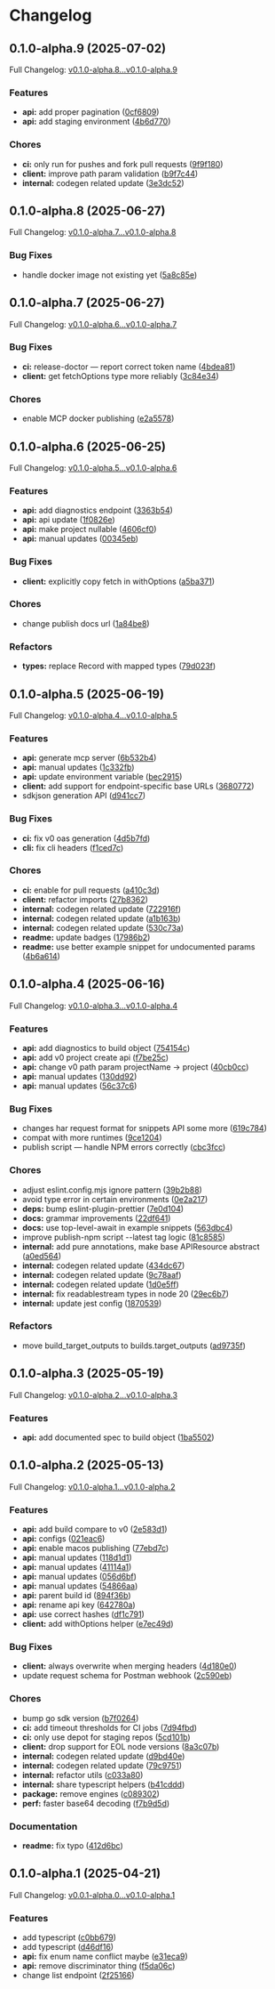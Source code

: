 # Changelog

## 0.1.0-alpha.9 (2025-07-02)

Full Changelog: [v0.1.0-alpha.8...v0.1.0-alpha.9](https://github.com/stainless-api/stainless-api-typescript/compare/v0.1.0-alpha.8...v0.1.0-alpha.9)

### Features

* **api:** add proper pagination ([0cf6809](https://github.com/stainless-api/stainless-api-typescript/commit/0cf680917852d9757f157d38ee608039abff8f50))
* **api:** add staging environment ([4b6d770](https://github.com/stainless-api/stainless-api-typescript/commit/4b6d77045a3b9c0683fb0fee8cdf900d34f53e27))


### Chores

* **ci:** only run for pushes and fork pull requests ([9f9f180](https://github.com/stainless-api/stainless-api-typescript/commit/9f9f180c2fe3919de021486b7602550a085b6388))
* **client:** improve path param validation ([b9f7c44](https://github.com/stainless-api/stainless-api-typescript/commit/b9f7c446279fa9f216c8d57d82c919f029275321))
* **internal:** codegen related update ([3e3dc52](https://github.com/stainless-api/stainless-api-typescript/commit/3e3dc5259ed5f54d45635b084b3506d91c6692a2))

## 0.1.0-alpha.8 (2025-06-27)

Full Changelog: [v0.1.0-alpha.7...v0.1.0-alpha.8](https://github.com/stainless-api/stainless-api-typescript/compare/v0.1.0-alpha.7...v0.1.0-alpha.8)

### Bug Fixes

* handle docker image not existing yet ([5a8c85e](https://github.com/stainless-api/stainless-api-typescript/commit/5a8c85e5da937dbf9d22fb3b5dddc2076699aeb2))

## 0.1.0-alpha.7 (2025-06-27)

Full Changelog: [v0.1.0-alpha.6...v0.1.0-alpha.7](https://github.com/stainless-api/stainless-api-typescript/compare/v0.1.0-alpha.6...v0.1.0-alpha.7)

### Bug Fixes

* **ci:** release-doctor — report correct token name ([4bdea81](https://github.com/stainless-api/stainless-api-typescript/commit/4bdea818f51c152264231c4a3af07a6e5f16bfdd))
* **client:** get fetchOptions type more reliably ([3c84e34](https://github.com/stainless-api/stainless-api-typescript/commit/3c84e34d3e1a00c1c8a156ef5ac9c73aa4b6376e))


### Chores

* enable MCP docker publishing ([e2a5578](https://github.com/stainless-api/stainless-api-typescript/commit/e2a5578d75cf1c2d98d90675cccb6b47e4f5317a))

## 0.1.0-alpha.6 (2025-06-25)

Full Changelog: [v0.1.0-alpha.5...v0.1.0-alpha.6](https://github.com/stainless-api/stainless-api-typescript/compare/v0.1.0-alpha.5...v0.1.0-alpha.6)

### Features

* **api:** add diagnostics endpoint ([3363b54](https://github.com/stainless-api/stainless-api-typescript/commit/3363b5472c55301fc2ddf46cf781bcfa06b5a1b3))
* **api:** api update ([1f0826e](https://github.com/stainless-api/stainless-api-typescript/commit/1f0826e57fcea2c20ce9fc408b5b479bd21e5ff8))
* **api:** make project nullable ([4606cf0](https://github.com/stainless-api/stainless-api-typescript/commit/4606cf04e7865acf5cd2ea4588206b06c63ec55f))
* **api:** manual updates ([00345eb](https://github.com/stainless-api/stainless-api-typescript/commit/00345ebe7f05b3473ba4cd38e33b582870b65de5))


### Bug Fixes

* **client:** explicitly copy fetch in withOptions ([a5ba371](https://github.com/stainless-api/stainless-api-typescript/commit/a5ba37150d2b318efa3f4c0859fc10d9673d440a))


### Chores

* change publish docs url ([1a84be8](https://github.com/stainless-api/stainless-api-typescript/commit/1a84be8296f278d1566aa2e677cf2c795bcc1ced))


### Refactors

* **types:** replace Record with mapped types ([79d023f](https://github.com/stainless-api/stainless-api-typescript/commit/79d023feaf318a60a5fc880043a85ec731ae9f83))

## 0.1.0-alpha.5 (2025-06-19)

Full Changelog: [v0.1.0-alpha.4...v0.1.0-alpha.5](https://github.com/stainless-api/stainless-api-typescript/compare/v0.1.0-alpha.4...v0.1.0-alpha.5)

### Features

* **api:** generate mcp server ([6b532b4](https://github.com/stainless-api/stainless-api-typescript/commit/6b532b4594963fcbeaf912ecb25dd50d8ead24b3))
* **api:** manual updates ([1c332fb](https://github.com/stainless-api/stainless-api-typescript/commit/1c332fb9e2858a2cded00c620ebedba036392876))
* **api:** update environment variable ([bec2915](https://github.com/stainless-api/stainless-api-typescript/commit/bec291514b8b286f36435e454a5ba7e75a386d8e))
* **client:** add support for endpoint-specific base URLs ([3680772](https://github.com/stainless-api/stainless-api-typescript/commit/3680772bd86cbf0e07c500d1c5fa9f87b5f54a2e))
* sdkjson generation API ([d941cc7](https://github.com/stainless-api/stainless-api-typescript/commit/d941cc7c8351e7a0fe3efd942673a4ff791153c7))


### Bug Fixes

* **ci:** fix v0 oas generation ([4d5b7fd](https://github.com/stainless-api/stainless-api-typescript/commit/4d5b7fdeda500c8199e91ed7e565a153aa98f1ad))
* **cli:** fix cli headers ([f1ced7c](https://github.com/stainless-api/stainless-api-typescript/commit/f1ced7cb8811c245ccb960418814dad79ebe7c8e))


### Chores

* **ci:** enable for pull requests ([a410c3d](https://github.com/stainless-api/stainless-api-typescript/commit/a410c3d0594fe89e2fdb47b0535bb85e29c4d927))
* **client:** refactor imports ([27b8362](https://github.com/stainless-api/stainless-api-typescript/commit/27b8362a331a880f4b3e001d8cf02d97fc82405a))
* **internal:** codegen related update ([722916f](https://github.com/stainless-api/stainless-api-typescript/commit/722916f36df94c403ccfa1c65cbfec28623cab3d))
* **internal:** codegen related update ([a1b163b](https://github.com/stainless-api/stainless-api-typescript/commit/a1b163b42c493e334ea6d5f0d5541d14d5006d99))
* **internal:** codegen related update ([530c73a](https://github.com/stainless-api/stainless-api-typescript/commit/530c73a63a5632f1dc8a5a196739a4fbb65e2f13))
* **readme:** update badges ([17986b2](https://github.com/stainless-api/stainless-api-typescript/commit/17986b20e4bda5ef69b6d8d7184c1a7603cd9a74))
* **readme:** use better example snippet for undocumented params ([4b6a614](https://github.com/stainless-api/stainless-api-typescript/commit/4b6a614b86934815a4aa9e33b254739e45926314))

## 0.1.0-alpha.4 (2025-06-16)

Full Changelog: [v0.1.0-alpha.3...v0.1.0-alpha.4](https://github.com/stainless-api/stainless-api-typescript/compare/v0.1.0-alpha.3...v0.1.0-alpha.4)

### Features

* **api:** add diagnostics to build object ([754154c](https://github.com/stainless-api/stainless-api-typescript/commit/754154c87ae5a1a792fa30dabdad78203d8ccfde))
* **api:** add v0 project create api ([f7be25c](https://github.com/stainless-api/stainless-api-typescript/commit/f7be25cf7cc90a662296b31cecd3ba48dc93a7d7))
* **api:** change v0 path param projectName -&gt; project ([40cb0cc](https://github.com/stainless-api/stainless-api-typescript/commit/40cb0cc18df86f0a17b5a57a9e84c8bb3e0e8e5a))
* **api:** manual updates ([130dd92](https://github.com/stainless-api/stainless-api-typescript/commit/130dd92c7fe4444059daf5ea17a2611abe75997e))
* **api:** manual updates ([56c37c6](https://github.com/stainless-api/stainless-api-typescript/commit/56c37c6452fae494d814550eb29318d76a4b04d1))


### Bug Fixes

* changes har request format for snippets API some more ([619c784](https://github.com/stainless-api/stainless-api-typescript/commit/619c78412f187ab66b699ad7a7718117c9561dd0))
* compat with more runtimes ([9ce1204](https://github.com/stainless-api/stainless-api-typescript/commit/9ce1204a42b43ed81684ce0af602907d6b19f71f))
* publish script — handle NPM errors correctly ([cbc3fcc](https://github.com/stainless-api/stainless-api-typescript/commit/cbc3fcc2d669ed33212ece031289342ac547e4ff))


### Chores

* adjust eslint.config.mjs ignore pattern ([39b2b88](https://github.com/stainless-api/stainless-api-typescript/commit/39b2b88709ce1110380d26aac89ff0a5d44eecc4))
* avoid type error in certain environments ([0e2a217](https://github.com/stainless-api/stainless-api-typescript/commit/0e2a2175e83b686df6e108777cb72a74adcb3959))
* **deps:** bump eslint-plugin-prettier ([7e0d104](https://github.com/stainless-api/stainless-api-typescript/commit/7e0d10495fcc59a4e341985846d5a70d817eb9a0))
* **docs:** grammar improvements ([22df641](https://github.com/stainless-api/stainless-api-typescript/commit/22df641caf538870dae2ad5763492a936e355de3))
* **docs:** use top-level-await in example snippets ([563dbc4](https://github.com/stainless-api/stainless-api-typescript/commit/563dbc495a320b64620a41f394e7d982cc486a98))
* improve publish-npm script --latest tag logic ([81c8585](https://github.com/stainless-api/stainless-api-typescript/commit/81c8585dd62ec5d85dfebf5b1b7ee631107512c2))
* **internal:** add pure annotations, make base APIResource abstract ([a0ed564](https://github.com/stainless-api/stainless-api-typescript/commit/a0ed564beee9f24c10a90eae200cb9df18957c2d))
* **internal:** codegen related update ([434dc67](https://github.com/stainless-api/stainless-api-typescript/commit/434dc67c5acbd6852218902314b644b0a7974c24))
* **internal:** codegen related update ([9c78aaf](https://github.com/stainless-api/stainless-api-typescript/commit/9c78aaf1bd5d24e869670608af35c882f0628b2a))
* **internal:** codegen related update ([1d0e5ff](https://github.com/stainless-api/stainless-api-typescript/commit/1d0e5ff513aebb3d8df7a16c2645a11399122157))
* **internal:** fix readablestream types in node 20 ([29ec6b7](https://github.com/stainless-api/stainless-api-typescript/commit/29ec6b7a76282680c8ba3c4974b5931d780834cf))
* **internal:** update jest config ([1870539](https://github.com/stainless-api/stainless-api-typescript/commit/1870539fbe04bda0311d932b9136569d0708cad7))


### Refactors

* move build_target_outputs to builds.target_outputs ([ad9735f](https://github.com/stainless-api/stainless-api-typescript/commit/ad9735f453e17f1a518c159eea09c49a5171bbab))

## 0.1.0-alpha.3 (2025-05-19)

Full Changelog: [v0.1.0-alpha.2...v0.1.0-alpha.3](https://github.com/stainless-api/stainless-api-typescript/compare/v0.1.0-alpha.2...v0.1.0-alpha.3)

### Features

* **api:** add documented spec to build object ([1ba5502](https://github.com/stainless-api/stainless-api-typescript/commit/1ba5502e4aa1d7d73593ad456140c64956aceb5d))

## 0.1.0-alpha.2 (2025-05-13)

Full Changelog: [v0.1.0-alpha.1...v0.1.0-alpha.2](https://github.com/stainless-api/stainless-api-typescript/compare/v0.1.0-alpha.1...v0.1.0-alpha.2)

### Features

* **api:** add build compare to v0 ([2e583d1](https://github.com/stainless-api/stainless-api-typescript/commit/2e583d15ebcd52bfe43196fe58dac79f45761e08))
* **api:** configs ([021eac6](https://github.com/stainless-api/stainless-api-typescript/commit/021eac6182c5f01bf9dd2c31f5277fa6cd159a1b))
* **api:** enable macos publishing ([77ebd7c](https://github.com/stainless-api/stainless-api-typescript/commit/77ebd7c56b71f35e78921d3376b8daf568e39c50))
* **api:** manual updates ([118d1d1](https://github.com/stainless-api/stainless-api-typescript/commit/118d1d15878c6737307d4796535a74a8a5fab39a))
* **api:** manual updates ([41114a1](https://github.com/stainless-api/stainless-api-typescript/commit/41114a19b3bd85fc0cc5ba7a5655275f5ac97b99))
* **api:** manual updates ([056d6bf](https://github.com/stainless-api/stainless-api-typescript/commit/056d6bf0862e908fddabea49cee3ec4e35985060))
* **api:** manual updates ([54866aa](https://github.com/stainless-api/stainless-api-typescript/commit/54866aa84f9bf8e27acfc948b94175975af61551))
* **api:** parent build id ([894f36b](https://github.com/stainless-api/stainless-api-typescript/commit/894f36b21905f492a5354b0a1d87f3f30346fae4))
* **api:** rename api key ([642780a](https://github.com/stainless-api/stainless-api-typescript/commit/642780a0c31945be6b2186abf07bb24f6d2013c2))
* **api:** use correct hashes ([df1c791](https://github.com/stainless-api/stainless-api-typescript/commit/df1c791cc9fece7a26b60ea5f17a0b4a5772b289))
* **client:** add withOptions helper ([e7ec49d](https://github.com/stainless-api/stainless-api-typescript/commit/e7ec49d3c6f8fe87ad5d11c77da697e50fa9e9fb))


### Bug Fixes

* **client:** always overwrite when merging headers ([4d180e0](https://github.com/stainless-api/stainless-api-typescript/commit/4d180e0da23b27c22f8e8632a5f842448ac0cdc5))
* update request schema for Postman webhook ([2c590eb](https://github.com/stainless-api/stainless-api-typescript/commit/2c590eb86e83dcc54d30b3104a2e7de9299c35b6))


### Chores

* bump go sdk version ([b7f0264](https://github.com/stainless-api/stainless-api-typescript/commit/b7f02648ab3791d3a566a1d790b17d40dae10e9a))
* **ci:** add timeout thresholds for CI jobs ([7d94fbd](https://github.com/stainless-api/stainless-api-typescript/commit/7d94fbd1d7173a27d554ff6e4d033e8c76a45e35))
* **ci:** only use depot for staging repos ([5cd101b](https://github.com/stainless-api/stainless-api-typescript/commit/5cd101b5e1e8088d589f377a637f5a9dd2d6ac34))
* **client:** drop support for EOL node versions ([8a3c07b](https://github.com/stainless-api/stainless-api-typescript/commit/8a3c07bbf7a0e87abaf0ebf453b2ff33181bf197))
* **internal:** codegen related update ([d9bd40e](https://github.com/stainless-api/stainless-api-typescript/commit/d9bd40e22f070cbda2d5dad163c50dd1a3ecc369))
* **internal:** codegen related update ([79c9751](https://github.com/stainless-api/stainless-api-typescript/commit/79c9751e084e40662779c187eedc8720d2ddd291))
* **internal:** refactor utils ([c033a80](https://github.com/stainless-api/stainless-api-typescript/commit/c033a8026d5757a33ae4e4540e1aac51c861ed37))
* **internal:** share typescript helpers ([b41cddd](https://github.com/stainless-api/stainless-api-typescript/commit/b41cddd3715e545ad5917ac1328a81fd3ddbe5b1))
* **package:** remove engines ([c089302](https://github.com/stainless-api/stainless-api-typescript/commit/c08930299ad02892bd6a3714c76ac4969cbb78db))
* **perf:** faster base64 decoding ([f7b9d5d](https://github.com/stainless-api/stainless-api-typescript/commit/f7b9d5d50fff5205d247d3c5987ad000f08f4f6e))


### Documentation

* **readme:** fix typo ([412d6bc](https://github.com/stainless-api/stainless-api-typescript/commit/412d6bc1f9f1816ed3cffd6412572245ce9cc6f2))

## 0.1.0-alpha.1 (2025-04-21)

Full Changelog: [v0.0.1-alpha.0...v0.1.0-alpha.1](https://github.com/stainless-api/stainless-api-typescript/compare/v0.0.1-alpha.0...v0.1.0-alpha.1)

### Features

* add typescript ([c0bb679](https://github.com/stainless-api/stainless-api-typescript/commit/c0bb6791b7f2fca7c20d97ac00e879184a9b22e2))
* add typescript ([d46df16](https://github.com/stainless-api/stainless-api-typescript/commit/d46df1603e09620ee06db15ee6dc05abd3d9193a))
* **api:** fix enum name conflict maybe ([e31eca9](https://github.com/stainless-api/stainless-api-typescript/commit/e31eca9fb75f5ffbe28adc0939233cde18ee3d13))
* **api:** remove discriminator thing ([f5da06c](https://github.com/stainless-api/stainless-api-typescript/commit/f5da06c1934137696b29fe5a708efb4fbffb2985))
* change list endpoint ([2f25166](https://github.com/stainless-api/stainless-api-typescript/commit/2f2516691557541a6bea1cc73a71945054325ebf))
